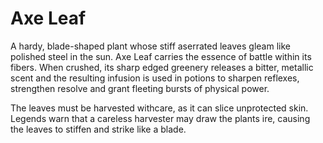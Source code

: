 # Axe Leaf

A hardy, blade-shaped plant whose stiff aserrated leaves gleam like polished steel in the sun. Axe Leaf carries the essence of battle within its fibers. When crushed, its sharp edged greenery releases a bitter, metallic scent and the resulting infusion is used in potions to sharpen reflexes, strengthen resolve and grant fleeting bursts of physical power. 

The leaves must be harvested withcare, as it can slice unprotected skin. Legends warn that a careless harvester may draw the plants ire, causing the leaves to stiffen and strike like a blade. 